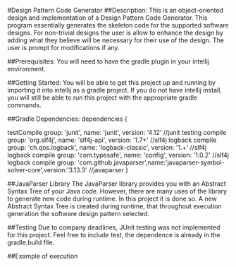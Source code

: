 #Design Pattern Code Generator
##Description:
This is an object-oriented design and implementation of a Design Pattern Code Generator. 
This program essentially generates the skeleton code for the supported software designs. 
For non-trivial designs the user is allow to enhance the design by adding what they believe 
will be necessary for their use of the design. The user is prompt for modifications if any.

##Prerequisites:
You will need to have the gradle plugin in your intellij environment.

##Getting Started:
You will be able to get this project up and running by importing it into intellij as a gradle project. If you do not have intellij install, you will still be able to run this project with the appropriate gradle commands.

##Gradle Dependencies:
dependencies {

testCompile group: 'junit', name: 'junit', version: '4.12'                                   //junit testing
compile group: 'org.slf4j', name: 'slf4j-api', version: '1.7+'                               //slf4j logback
compile group: 'ch.qos.logback', name: 'logback-classic', version: '1.+'                     //slf4j logback
compile group: 'com.typesafe', name: 'config', version: '1.0.2'                              //slf4j logback
compile group: 'com.github.javaparser',name:'javaparser-symbol-solver-core',version:'3.13.3' //javaparser
}

##JavaParser Library
The JavaParser library provides you with an Abstract Syntax Tree of your Java code. However, there are many uses of the library to generate new code during runtime. In this project it is done so. A new Abstract Syntax Tree is created during runtime, that throughout execution generation the software design pattern selected.


##Testing
Due to company deadlines, JUnit testing was not implemented for this project. Feel free to include test, the dependence is already in the gradle.build file.

##Example of execution
